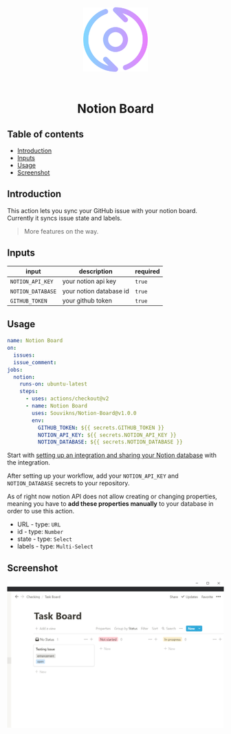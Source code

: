 <h1 align="center">

<img src="./screenshots/iterative.png" alt="logo" width="150" />

<br>
<br>

Notion Board

</h1>

## Table of contents
- [Introduction](#introduction)
- [Inputs](#inputs)
- [Usage](#usage)
- [Screenshot](#screenshot)

## Introduction 
This action lets you sync your GitHub issue with your notion board. Currently it syncs issue state and labels. 

> More features on the way.

## Inputs

|input|description|required|
|-----|-----------|--------|
|`NOTION_API_KEY`|your notion api key|`true`|
|`NOTION_DATABASE`|your notion database id|`true`|
|`GITHUB_TOKEN`|your github token|`true`| (automatically created)

## Usage
```yml
name: Notion Board
on:
  issues:
  issue_comment:
jobs:
  notion:
    runs-on: ubuntu-latest
    steps:
      - uses: actions/checkout@v2
      - name: Notion Board
        uses: Souvikns/Notion-Board@v1.0.0
        env: 
          GITHUB_TOKEN: ${{ secrets.GITHUB_TOKEN }}
          NOTION_API_KEY: ${{ secrets.NOTION_API_KEY }}
          NOTION_DATABASE: ${{ secrets.NOTION_DATABASE }}
```

Start with [setting up an integration and sharing your Notion database](https://developers.notion.com/docs/getting-started) with the integration.

After setting up your workflow, add your `NOTION_API_KEY` and `NOTION_DATABASE` secrets to your repository.

As of right now notion API does not allow creating or changing properties, meaning you have to **add these properties manually** to your database in order to use this action. 
- URL - type: `URL`
- id - type: `Number`
- state - type: `Select`
- labels - type: `Multi-Select`

## Screenshot
![board](./screenshots/notion-board.PNG)
